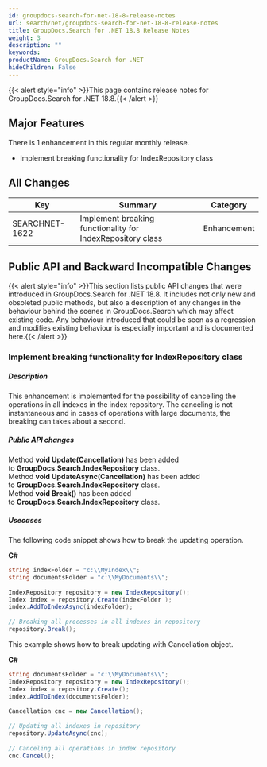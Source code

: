 ```yaml
---
id: groupdocs-search-for-net-18-8-release-notes
url: search/net/groupdocs-search-for-net-18-8-release-notes
title: GroupDocs.Search for .NET 18.8 Release Notes
weight: 3
description: ""
keywords: 
productName: GroupDocs.Search for .NET
hideChildren: False
---
```

{{< alert style="info" >}}This page contains release notes for GroupDocs.Search for .NET 18.8.{{< /alert >}}

## Major Features

There is 1 enhancement in this regular monthly release.

*   Implement breaking functionality for IndexRepository class

## All Changes

| Key | Summary | Category |
| --- | --- | --- |
| SEARCHNET-1622 | Implement breaking functionality for IndexRepository class | Enhancement |

## Public API and Backward Incompatible Changes

{{< alert style="info" >}}This section lists public API changes that were introduced in GroupDocs.Search for .NET 18.8. It includes not only new and obsoleted public methods, but also a description of any changes in the behaviour behind the scenes in GroupDocs.Search which may affect existing code. Any behaviour introduced that could be seen as a regression and modifies existing behaviour is especially important and is documented here.{{< /alert >}}

### Implement breaking functionality for IndexRepository class

##### Description

This enhancement is implemented for the possibility of cancelling the operations in all indexes in the index repository. The canceling is not instantaneous and in cases of operations with large documents, the breaking can takes about a second.

##### Public API changes

Method **void Update(Cancellation)** has been added to **GroupDocs.Search.IndexRepository** class.  
Method **void UpdateAsync(Cancellation)** has been added to **GroupDocs.Search.IndexRepository** class.  
Method **void Break()** has been added to **GroupDocs.Search.IndexRepository** class.

##### Usecases

The following code snippet shows how to break the updating operation.

**C#**

```csharp
string indexFolder = "c:\\MyIndex\\";
string documentsFolder = "c:\\MyDocuments\\";
 
IndexRepository repository = new IndexRepository();
Index index = repository.Create(indexFolder );
index.AddToIndexAsync(indexFolder);
 
// Breaking all processes in all indexes in repository
repository.Break();
```

This example shows how to break updating with Cancellation object.

**C#**

```csharp
string documentsFolder = "c:\\MyDocuments\\";
IndexRepository repository = new IndexRepository();
Index index = repository.Create();
index.AddToIndex(documentsFolder);
  
Cancellation cnc = new Cancellation();
  
// Updating all indexes in repository
repository.UpdateAsync(cnc);
  
// Canceling all operations in index repository
cnc.Cancel();
```
